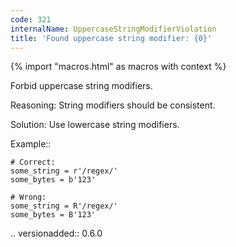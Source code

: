 ```yaml
---
code: 321
internalName: UppercaseStringModifierViolation
title: 'Found uppercase string modifier: {0}'
---
```


{% import "macros.html" as macros with context %}

Forbid uppercase string modifiers.

Reasoning: String modifiers should be consistent.

Solution: Use lowercase string modifiers.

Example::

    # Correct:
    some_string = r'/regex/'
    some_bytes = b'123'
    
    # Wrong:
    some_string = R'/regex/'
    some_bytes = B'123'

.. versionadded:: 0.6.0